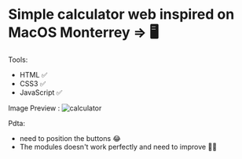 # Simple calculator web inspired on MacOS Monterrey => 🖥
Tools: 
- HTML ✅
- CSS3 ✅
- JavaScript ✅

Image Preview :
![calculator](https://user-images.githubusercontent.com/74104584/177246095-6f8ced04-4060-4821-b2b8-b7f888884e32.png)

Pdta: 
- need to position the buttons 😂
- The modules doesn't work perfectly and need to improve 🤞🏼
